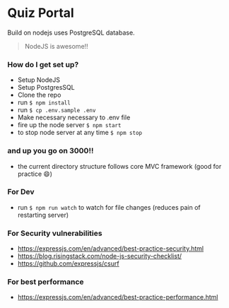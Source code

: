 # Quiz Portal

Build on nodejs uses PostgreSQL database.
> NodeJS is awesome!!  
 
### How do I get set up? ###

* Setup NodeJS
* Setup PostgresSQL
* Clone the repo
* run `$ npm install`
* run `$ cp .env.sample .env`
* Make necessary necessary to .env file
* fire up the node server `$ npm start`
* to stop node server at any time `$ npm stop`
### and up you go on 3000!!

* the current directory structure follows core MVC framework (good for practice :smile:)

### For Dev ###

* run `$ npm run watch` to watch for file changes (reduces pain of restarting server)

### For Security vulnerabilities ###

* https://expressjs.com/en/advanced/best-practice-security.html 
* https://blog.risingstack.com/node-js-security-checklist/
* https://github.com/expressjs/csurf

### For best performance ###

* https://expressjs.com/en/advanced/best-practice-performance.html
